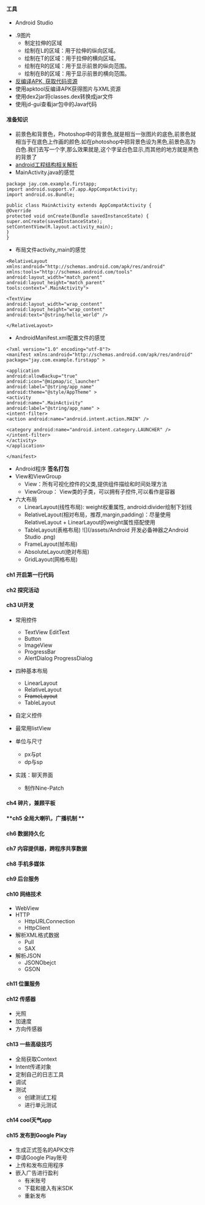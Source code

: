 #### **工具**
* Android Studio
+ .9图片
	* 制定拉伸的区域
	* 绘制在L的区域：用于拉伸的纵向区域。
	* 绘制在T的区域：用于拉伸的横向区域。
	* 绘制在R的区域：用于显示前景的纵向范围。
	* 绘制在B的区域：用于显示前景的横向范围。
+ [反编译APK, 获取代码资源](http://www.runoob.com/w3cnote/android-tutorial-decompile-apk-get-code-resources.html)
+ 使用apktool反编译APK获得图片与XML资源
+ 使用dex2jar将classes.dex转换成jar文件
+ 使用jd-gui查看jar包中的Java代码

#### **准备知识**
+ 前景色和背景色，Photoshop中的背景色,就是相当一张图片的底色,前景色就相当于在底色上作画的颜色.如在photoshop中把背景色设为黑色,前景色高为白色.我们去写一个字,那么效果就是,这个字呈白色显示,而其他的地方就是黑色的背景了
+ [android工程结构相关解析](http://www.runoob.com/w3cnote/android-tutorial-project-src-analysis.html)
+ MainActivity.java的感觉
```
package jay.com.example.firstapp;
import android.support.v7.app.AppCompatActivity;
import android.os.Bundle;

public class MainActivity extends AppCompatActivity {
@Override
protected void onCreate(Bundle savedInstanceState) {
super.onCreate(savedInstanceState);
setContentView(R.layout.activity_main);
}
}
```
+ 布局文件activity_main的感觉
```
<RelativeLayout xmlns:android="http://schemas.android.com/apk/res/android"
xmlns:tools="http://schemas.android.com/tools"
android:layout_width="match_parent"
android:layout_height="match_parent"
tools:context=".MainActivity">

<TextView
android:layout_width="wrap_content"
android:layout_height="wrap_content"
android:text="@string/hello_world" />

</RelativeLayout>
```
+ AndroidManifest.xml配置文件的感觉
```
<?xml version="1.0" encoding="utf-8"?>
<manifest xmlns:android="http://schemas.android.com/apk/res/android"
package="jay.com.example.firstapp" >

<application
android:allowBackup="true"
android:icon="@mipmap/ic_launcher"
android:label="@string/app_name"
android:theme="@style/AppTheme" >
<activity
android:name=".MainActivity"
android:label="@string/app_name" >
<intent-filter>
<action android:name="android.intent.action.MAIN" />

<category android:name="android.intent.category.LAUNCHER" />
</intent-filter>
</activity>
</application>

</manifest>
```
+ Android程序 **签名打包**
+ View和ViewGroup
	+ View：所有可视化控件的父类,提供组件描绘和时间处理方法
	+ ViewGroup： View类的子类，可以拥有子控件,可以看作是容器
+ 六大布局
	+ LinearLayout(线性布局): weight权重属性, android:divider绘制下划线
	+ RelativeLayout(相对布局，推荐,margin,padding)：尽量使用RelativeLayout + LinearLayout的weight属性搭配使用
	+ TableLayout(表格布局) ![](/assets/Android 开发必备神器之Android Studio .png)
	+ FrameLayout(帧布局)
	+ AbsoluteLayout(绝对布局)
	+ GridLayout(网格布局)

#### **ch1 开启第一行代码**
#### **ch2 探究活动**
#### **ch3 UI开发**
* 常用控件
	* TextView EditText
    * Button
    * ImageView
    * ProgressBar
    * AlertDialog ProgressDialog
* 四种基本布局
	* LinearLayout
    * RelativeLayout
    * <del>FrameLayout</del>
    * TableLayout
    
* 自定义控件
* 最常用listView
* 单位与尺寸
	* px与pt
    * dp与sp
* 实践：聊天界面
	* 制作Nine-Patch

#### **ch4 碎片，兼顾平板**
#### **ch5 全局大喇叭，广播机制 **
#### **ch6 数据持久化**
#### **ch7 内容提供器，跨程序共享数据**
#### **ch8 手机多媒体**
#### **ch9 后台服务**
#### **ch10 网络技术**
* WebView
* HTTP
	* HttpURLConnection
    * HttpClient
* 解析XML格式数据
	* Pull
    * SAX
* 解析JSON
	* JSONObejct
    * GSON
#### **ch11 位置服务**
#### **ch12 传感器**
* 光照
* 加速度
* 方向传感器

#### **ch13 一些高级技巧**
* 全局获取Context
* Intent传递对象
* 定制自己的日志工具
* 调试
* 测试
	* 创建测试工程
    * 进行单元测试

#### **ch14 cool天气app**
#### **ch15 发布到Google Play**
* 生成正式签名的APK文件
* 申请Google Play账号
* 上传和发布应用程序
* 嵌入广告进行盈利
	* 有米账号
    * 下载和接入有米SDK
    * 重新发布
